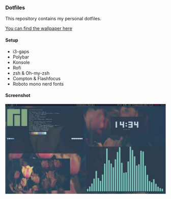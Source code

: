 ### Dotfiles

This repository contains my personal dotfiles. 

[You can find the wallpaper here](https://github.com/jurienhamaker/dotfiles/blob/master/config/.wallpaper.png?raw=true)

#### Setup

* i3-gaps
* Polybar
* Konsole
* Rofi
* zsh & Oh-my-zsh
* Compton & Flashfocus
* Roboto mono nerd fonts

#### Screenshot

![Screenshot of setup](./screenshot.png)